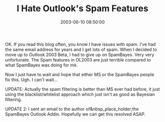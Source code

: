 ﻿---
layout: post
title: "I Hate Outlook's Spam Features"
comments: false
date: 2003-06-10 08:50:00
categories:
 - Technology
subtext-id: 004923fb-3302-4a65-ab80-d420b525dea9
alias: /blog/I-Hate-Outlooks-Spam-Features.aspx
---


OK. If you read this blog often, you know I have issues with spam. I've had the same email address for years and I get lots of spam. When I decided to move up to Outlook 2003 Beta, I had to give up on SpamBayes. Very very unfortunate. The Spam features in OL2003 are just terrible compared to what SpamBayes was doing for me.

Now I just have to wait and hope that either MS or the SpamBayes people fix this. Ugh. I can't wait...

UPDATE: Actually the spam filtering is better than MS ever had before, it just using the blacklist/whitelist approach which just isn't as good as Bayesian filtering.

UPDATE 2: I sent an email to the author of&nbsp_place_holder;the SpamBayes Outlook Addin. Hopefully we can get this resolved ASAP.
